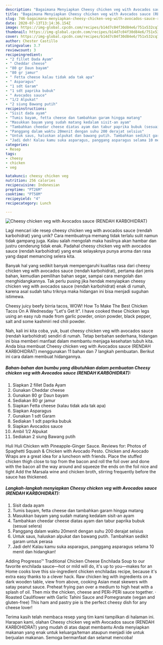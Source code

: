 ```yaml
---
description: "Bagaimana Menyiapkan Cheesy chicken veg with Avocados sauce (RENDAH KARBOHIDRAT), Lezat Sekali"
title: "Bagaimana Menyiapkan Cheesy chicken veg with Avocados sauce (RENDAH KARBOHIDRAT), Lezat Sekali"
slug: 746-bagaimana-menyiapkan-cheesy-chicken-veg-with-avocados-sauce-rendah-karbohidrat-lezat-sekali
date: 2020-07-13T13:14:36.154Z
image: https://img-global.cpcdn.com/recipes/b14d7c04f30d84e6/751x532cq70/cheesy-chicken-veg-with-avocados-sauce-rendah-karbohidrat-foto-resep-utama.jpg
thumbnail: https://img-global.cpcdn.com/recipes/b14d7c04f30d84e6/751x532cq70/cheesy-chicken-veg-with-avocados-sauce-rendah-karbohidrat-foto-resep-utama.jpg
cover: https://img-global.cpcdn.com/recipes/b14d7c04f30d84e6/751x532cq70/cheesy-chicken-veg-with-avocados-sauce-rendah-karbohidrat-foto-resep-utama.jpg
author: Chester Castillo
ratingvalue: 3.7
reviewcount: 3
recipeingredient:
- "2 fillet Dada Ayam"
- " Cheddar cheese"
- "80 gr Daun bayam"
- "80 gr jamur"
- " Fetta cheese kalau tidak ada tak apa"
- " Asparagus"
- "1 sdt Garam"
- "1 sdt paprika bubuk"
- " Avocados sauce"
- "1/2 Alpukat"
- "2 siung Bawang putih"
recipeinstructions:
- "Sisit dada ayam"
- "Tumis bayam, fetta cheese dan tambahkan garam hingga matang"
- "Masukkan bayam yang sudah matang kedalam sisit-an ayam"
- "Tambahkan cheedar cheese diatas ayam dan tabur paprika bubuk (sesuai selera)"
- "Panggang dalam waktu 20menit dengan suhu 200 derajat selsius"
- "Untuk saus, haluskan alpukat dan bawang putih. Tambahkan sedikit garam untuk perasa"
- "Jadi deh! Kalau kamu suka asparagus, panggang asparagus selama 10 menit dan hidangkan!"
categories:
- Resep
tags:
- cheesy
- chicken
- veg

katakunci: cheesy chicken veg 
nutrition: 256 calories
recipecuisine: Indonesian
preptime: "PT26M"
cooktime: "PT58M"
recipeyield: "4"
recipecategory: Lunch

---
```



![Cheesy chicken veg with Avocados sauce (RENDAH KARBOHIDRAT)](https://img-global.cpcdn.com/recipes/b14d7c04f30d84e6/751x532cq70/cheesy-chicken-veg-with-avocados-sauce-rendah-karbohidrat-foto-resep-utama.jpg)

Lagi mencari ide resep cheesy chicken veg with avocados sauce (rendah karbohidrat) yang unik? Cara membuatnya memang tidak terlalu sulit namun tidak gampang juga. Kalau salah mengolah maka hasilnya akan hambar dan justru cenderung tidak enak. Padahal cheesy chicken veg with avocados sauce (rendah karbohidrat) yang enak selayaknya punya aroma dan rasa yang dapat memancing selera kita.

Banyak hal yang sedikit banyak mempengaruhi kualitas rasa dari cheesy chicken veg with avocados sauce (rendah karbohidrat), pertama dari jenis bahan, kemudian pemilihan bahan segar, sampai cara mengolah dan menghidangkannya. Tak perlu pusing jika hendak menyiapkan cheesy chicken veg with avocados sauce (rendah karbohidrat) enak di rumah, karena asal sudah tahu triknya maka hidangan ini bisa menjadi suguhan istimewa.

Cheesy juicy beefy birria tacos, WOW! How To Make The Best Chicken Tacos On A Wednesday &#34;Let&#39;s Get It&#34;. I have cooked these Chicken legs using an easy rub made from garlic powder, onion powder, black pepper, salt and some kashmiri red chili powder.


Nah, kali ini kita coba, yuk, buat cheesy chicken veg with avocados sauce (rendah karbohidrat) sendiri di rumah. Tetap berbahan sederhana, hidangan ini bisa memberi manfaat dalam membantu menjaga kesehatan tubuh kita. Anda bisa membuat Cheesy chicken veg with Avocados sauce (RENDAH KARBOHIDRAT) menggunakan 11 bahan dan 7 langkah pembuatan. Berikut ini cara dalam membuat hidangannya.

<!--inarticleads1-->

##### Bahan-bahan dan bumbu yang dibutuhkan dalam pembuatan Cheesy chicken veg with Avocados sauce (RENDAH KARBOHIDRAT):

1. Siapkan 2 fillet Dada Ayam
1. Gunakan  Cheddar cheese
1. Gunakan 80 gr Daun bayam
1. Sediakan 80 gr jamur
1. Siapkan  Fetta cheese (kalau tidak ada tak apa)
1. Siapkan  Asparagus
1. Gunakan 1 sdt Garam
1. Sediakan 1 sdt paprika bubuk
1. Siapkan  Avocados sauce
1. Ambil 1/2 Alpukat
1. Sediakan 2 siung Bawang putih


Huli Huli Chicken with Pineapple-Ginger Sauce. Reviews for: Photos of Spaghetti Squash &amp; Chicken with Avocado Pesto. Chicken and Avocado Wraps are a great idea for a luncheon with friends. Place the stuffed chicken thigh close to top from the bacon and roll the foil over and done with the bacon all the way around and squeeze the ends on the foil nice and tight Add the Marsala wine and chicken broth, stirring frequently before the sauce has thickened. 

<!--inarticleads2-->

##### Langkah-langkah menyiapkan Cheesy chicken veg with Avocados sauce (RENDAH KARBOHIDRAT):

1. Sisit dada ayam
1. Tumis bayam, fetta cheese dan tambahkan garam hingga matang
1. Masukkan bayam yang sudah matang kedalam sisit-an ayam
1. Tambahkan cheedar cheese diatas ayam dan tabur paprika bubuk (sesuai selera)
1. Panggang dalam waktu 20menit dengan suhu 200 derajat selsius
1. Untuk saus, haluskan alpukat dan bawang putih. Tambahkan sedikit garam untuk perasa
1. Jadi deh! Kalau kamu suka asparagus, panggang asparagus selama 10 menit dan hidangkan!


Adding Progresso™ Traditional Chicken Cheese Enchilada Soup to our favorite enchilada sauce—hot or mild will do, it&#39;s up to you—makes for an Home cooks love this six-ingredient chicken enchiladas recipe, because it&#39;s extra easy thanks to a clever hack. Raw chicken leg with ingredients on a dark wooden table, view from above, cooking Asian meat skewers with satay peanut sauce. Preheat frying pan over a medium to high heat with a splash of oil. Then mix the chicken, cheese and PERi-PERi sauce together. · Roasted Cauliflower with Garlic Tahini Sauce and Pomegranate (vegan and gluten-free) This ham and pastry pie is the perfect cheesy dish for any cheese lover! 

Terima kasih telah membaca resep yang tim kami tampilkan di halaman ini. Harapan kami, olahan Cheesy chicken veg with Avocados sauce (RENDAH KARBOHIDRAT) yang mudah di atas dapat membantu Anda menyiapkan makanan yang enak untuk keluarga/teman ataupun menjadi ide untuk berjualan makanan. Semoga bermanfaat dan selamat mencoba!
